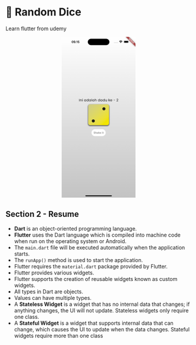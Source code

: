 # 🎲 Random Dice

Learn flutter from udemy

<p align="center">
  <img src="assets/emulator-result.png" alt="Emulator Image" width="200"/>
</p>

## Section 2 - Resume

- **Dart** is an object-oriented programming language.
- **Flutter** uses the Dart language which is compiled into machine code when run on the operating system or Android.
- The `main.dart` file will be executed automatically when the application starts.
- The `runApp()` method is used to start the application.
- Flutter requires the `material.dart` package provided by Flutter.
- Flutter provides various widgets.
- Flutter supports the creation of reusable widgets known as custom widgets.
- All types in Dart are objects.
- Values can have multiple types.
- A **Stateless Widget** is a widget that has no internal data that changes; if anything changes, the UI will not update. Stateless widgets only require one class.
- A **Stateful Widget** is a widget that supports internal data that can change, which causes the UI to update when the data changes. Stateful widgets require more than one class
